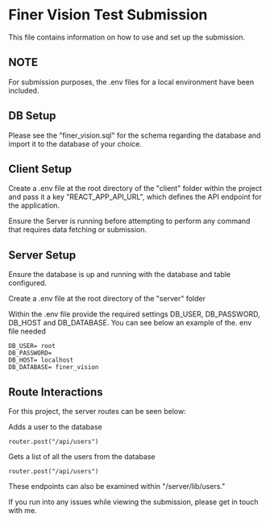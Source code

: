 # Finer Vision Test Submission

This file contains information on how to use and set up the submission.

## NOTE

For submission purposes, the .env files for a local environment have been included.

## DB Setup

Please see the "finer_vision.sql" for the schema regarding the database and import it to the database of your choice.

## Client Setup

Create a .env file at the root directory of the "client" folder within the project and pass it a key "REACT_APP_API_URL", which defines the API endpoint for the application.

Ensure the Server is running before attempting to perform any command that requires data fetching or submission.

## Server Setup

Ensure the database is up and running with the database and table configured.

Create a .env file at the root directory of the "server" folder

Within the .env file provide the required settings DB_USER, DB_PASSWORD, DB_HOST and DB_DATABASE. You can see below an example of the. env file needed

```
DB_USER= root
DB_PASSWORD=
DB_HOST= localhost
DB_DATABASE= finer_vision
```

## Route Interactions

For this project, the server routes can be seen below:

Adds a user to the database

```
router.post("/api/users")
```

Gets a list of all the users from the database

```
router.post("/api/users")
```

These endpoints can also be examined within "/server/lib/users."

If you run into any issues while viewing the submission, please get in touch with me.
